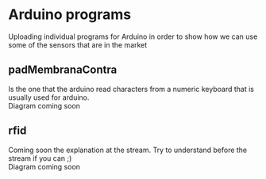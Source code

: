# Arduino programs
Uploading individual programs for Arduino in order to show how we can use some of the sensors that are in the market

## padMembranaContra
Is the one that the arduino read characters from a numeric keyboard that is usually used for arduino.
<br>
Diagram coming soon

## rfid
Coming soon the explanation at the stream. Try to understand before the stream if you can ;)
<br>
Diagram coming soon